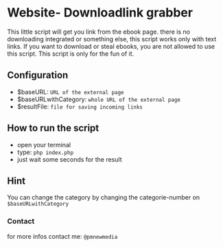 # Website- Downloadlink grabber
This little script will get you link from the ebook page. there is no downloading integrated or something else, this script works only with text links.
If you want to download or steal ebooks, you are not allowed to use this script. 
This script is only for the fun of it. 

## Configuration
* $baseURL:             `URL of the external page`
* $baseURLwithCategory: `whole URL of the external page`
* $resultFile:          `file for saving incoming links`

## How to run the script
* open your terminal
* type: `php index.php`
* just wait some seconds for the result


## Hint
You can change the category by changing the categorie-number on `$baseURLwithCategory`


### Contact
for more infos contact me: `@pmnewmedia`


